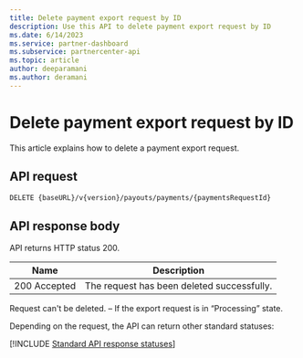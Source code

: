```yaml
---
title: Delete payment export request by ID
description: Use this API to delete payment export request by ID
ms.date: 6/14/2023
ms.service: partner-dashboard
ms.subservice: partnercenter-api
ms.topic: article
author: deeparamani
ms.author: deramani
---
```


# Delete payment export request by ID

This article explains how to delete a payment export request.

## API request

```rest
DELETE {baseURL}/v{version}/payouts/payments/{paymentsRequestId}
```

## API response body

API returns HTTP status 200.

| Name         | Description       |
|--------------|-------------------|
| 200 Accepted | The request has been deleted successfully. |

Request can't be deleted. – If the export request is in “Processing” state.

Depending on the request, the API can return other standard statuses:

[!INCLUDE [Standard API response statuses](./includes/standard-api-response-statuses.md)]
